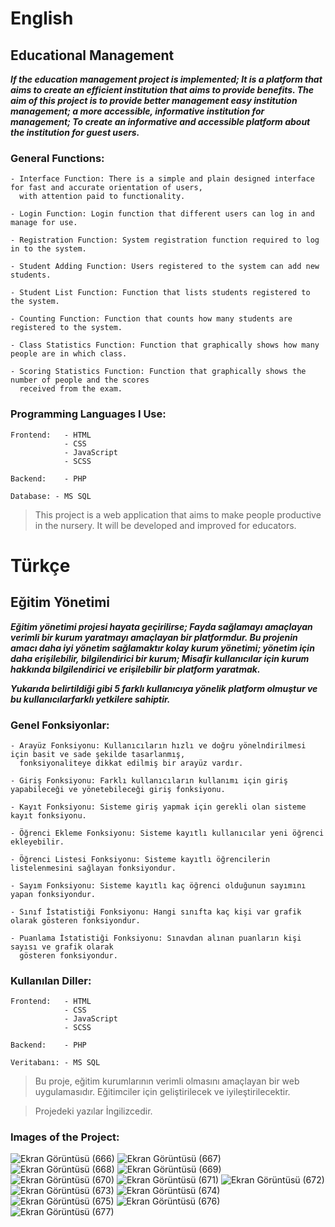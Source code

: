 # English
## Educational Management
***If the education management project is implemented;
It is a platform that aims to create an efficient institution that aims to provide benefits. The aim of this project is to provide better management
easy institution management; a more accessible, informative institution for management;
To create an informative and accessible platform about the institution for guest users.***

### General Functions:

    - Interface Function: There is a simple and plain designed interface for fast and accurate orientation of users,
      with attention paid to functionality.

    - Login Function: Login function that different users can log in and manage for use.
    
    - Registration Function: System registration function required to log in to the system.
    
    - Student Adding Function: Users registered to the system can add new students.
    
    - Student List Function: Function that lists students registered to the system.
    
    - Counting Function: Function that counts how many students are registered to the system.
    
    - Class Statistics Function: Function that graphically shows how many people are in which class.
    
    - Scoring Statistics Function: Function that graphically shows the number of people and the scores
      received from the exam.

### Programming Languages ​​I Use:

    Frontend:   - HTML
                - CSS
                - JavaScript
                - SCSS
    
    Backend:    - PHP

    Database: - MS SQL

> This project is a web application that aims to make people productive in the nursery. It will be developed and improved for educators.

# Türkçe
## Eğitim Yönetimi
***Eğitim yönetimi projesi hayata geçirilirse;
Fayda sağlamayı amaçlayan verimli bir kurum yaratmayı amaçlayan bir platformdur. Bu projenin amacı daha iyi yönetim sağlamaktır
kolay kurum yönetimi; yönetim için daha erişilebilir, bilgilendirici bir kurum;
Misafir kullanıcılar için kurum hakkında bilgilendirici ve erişilebilir bir platform yaratmak.***

***Yukarıda belirtildiği gibi 5 farklı kullanıcıya yönelik platform olmuştur ve bu kullanıcılarfarklı yetkilere sahiptir.***

### Genel Fonksiyonlar:

    - Arayüz Fonksiyonu: Kullanıcıların hızlı ve doğru yönelndirilmesi için basit ve sade şekilde tasarlanmış,
      fonksiyonaliteye dikkat edilmiş bir arayüz vardır.

    - Giriş Fonksiyonu: Farklı kullanıcıların kullanımı için giriş yapabileceği ve yönetebileceği giriş fonksiyonu.

    - Kayıt Fonksiyonu: Sisteme giriş yapmak için gerekli olan sisteme kayıt fonksiyonu.

    - Öğrenci Ekleme Fonksiyonu: Sisteme kayıtlı kullanıcılar yeni öğrenci ekleyebilir.

    - Öğrenci Listesi Fonksiyonu: Sisteme kayıtlı öğrencilerin listelenmesini sağlayan fonksiyondur.

    - Sayım Fonksiyonu: Sisteme kayıtlı kaç öğrenci olduğunun sayımını yapan fonksiyondur.

    - Sınıf İstatistiği Fonksiyonu: Hangi sınıfta kaç kişi var grafik olarak gösteren fonksiyondur.

    - Puanlama İstatistiği Fonksiyonu: Sınavdan alınan puanların kişi sayısı ve grafik olarak
      gösteren fonksiyondur.

### Kullanılan Diller:

    Frontend:   - HTML
                - CSS
                - JavaScript
                - SCSS
    
    Backend:    - PHP

    Veritabanı: - MS SQL

> Bu proje, eğitim kurumlarının verimli olmasını amaçlayan bir web uygulamasıdır. Eğitimciler için geliştirilecek ve iyileştirilecektir.

> Projedeki yazılar İngilizcedir.

### Images of the Project:
![Ekran Görüntüsü (666)](https://github.com/user-attachments/assets/d796b5f7-2a30-41c7-aaff-fdcd76e1b1f1)
![Ekran Görüntüsü (667)](https://github.com/user-attachments/assets/251c93f2-36dd-4e9b-afdd-355e2dbdbea4)
![Ekran Görüntüsü (668)](https://github.com/user-attachments/assets/1a30c4aa-ec31-4de1-9862-e7f649c3cf41)
![Ekran Görüntüsü (669)](https://github.com/user-attachments/assets/40908dd8-ea8e-4127-813f-79ab4a5f1076)
![Ekran Görüntüsü (670)](https://github.com/user-attachments/assets/e5968443-0ca5-446e-886a-9856d7e2019f)
![Ekran Görüntüsü (671)](https://github.com/user-attachments/assets/89590980-8e7d-4860-ac4b-cdd0a8ef7f79)
![Ekran Görüntüsü (672)](https://github.com/user-attachments/assets/b1191e1d-c857-4dd8-8604-3a8a109c9020)
![Ekran Görüntüsü (673)](https://github.com/user-attachments/assets/559ad965-e6dd-4c9e-8af5-7a540442269e)
![Ekran Görüntüsü (674)](https://github.com/user-attachments/assets/6d2a267f-fa2c-401c-9c0a-b0c8d2208f30)
![Ekran Görüntüsü (675)](https://github.com/user-attachments/assets/68654f41-9de0-4cbc-853e-c89fa5f60aec)
![Ekran Görüntüsü (676)](https://github.com/user-attachments/assets/e64c4f3d-e93a-41fa-b85f-4c897986cb67)
![Ekran Görüntüsü (677)](https://github.com/user-attachments/assets/e01a7565-31b4-4688-bcb6-faa62b8aa46a)
